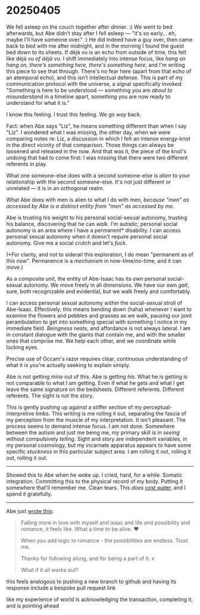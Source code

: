 # 20250405

We fell asleep on the couch together after dinner. :) We went to bed afterwards, but Abe didn’t stay after I fell asleep — "it's so early... eh, maybe I'll have someone over." :) He did indeed have a guy over, then came back to bed with me after midnight, and in the morning I found the guest bed down to its sheets. If déjà vu is an echo from outside of time, this felt like déjà vu _of déjà vu_. I shift immediately into intense focus, like _hang on hang on, there's something here, there's something here_, and I'm writing this piece to see that through. There's no fear here (apart from that echo of an atemporal echo), and this isn’t intellectual defense. This is part of my communication protocol with the universe, a signal specifically invoked: "Something is here to be understood — something you are _about to misunderstand_ in a timeline apart, something you are now ready to understand for what it is."

I know this feeling. I trust this feeling. We go _way_ back.

Fact: when Abe says "Liz", he means something different than when I say "Liz". I wondered what I was missing, the other day, when we were comparing notes re: Liz, a discussion in which I felt an intense energy-knot in the direct vicinity of that comparison. Those things can always be loosened and released in the now. And that was it, the piece of the knot's undoing that had to come first: I was missing that there were two different referents in play.

What one someone-else does with a second someone-else is _alien_ to your relationship with the second someone-else. It's not just different or unrelated — it is in an orthogonal realm.

What Abe does with men is alien to what I do with men, _because "men" as accessed by Abe is a distinct entity from "men" as accessed by me_.

Abe is trusting his weight to his personal social-sexual autonomy, trusting his balance, discovering that he can _walk_. I'm autistic; personal social autonomy is an area where I have a permanent\* disability. I can access personal sexual autonomy when it doesn't require personal social autonomy. Give me a social crutch and let's _fuck_.

(\*For clarity, and not to siderail this exploration, I do mean "permanent as of this now". Permanence is a _mechanism_ in now-time/no-time, and it can _move_.)

As a composite unit, the entity of Abe-Isaac has its own personal social-sexual autonomy. We move freely in all dimensions. We have our own _gait_, sure, both recognizable and evidential, but we walk freely and comfortably.

I can access personal sexual autonomy _within_ the social-sexual stroll of Abe-Isaac. Effectively, this means bending down (haha) whenever I want to examine the flowers and pebbles and grasses as we walk, pausing our joint perambulation to get into something special with something I notice in my immediate field. _Beingness_ nests, and affordance is not always lateral. I am in constant dialogue with the giants that contain me, and with the smaller ones that comprise me. We help each other, and we coordinate while locking eyes.

Precise use of Occam's razor requires clear, continuous understanding of what it is you're actually seeking to explain simply.

Abe is not getting _mine_ out of this. Abe is getting _his_. What he is getting is not comparable to what I am getting. Even if what he gets and what I get leave the same signature on the bedsheets. Different referents. Different referents. The sight is not the story.

This is gently pushing up against a stiffer section of my perceptual-interpretive limbs. This writing is me rolling it out, separating the fascia of my perception from the muscle of my interpretation. It isn't pleasant. The process seems to demand intense focus. I am not done. Somewhere between the autism and just me being me, my primary skill is in _seeing_ without compulsively _telling_. Sight and story are independent variables, in my personal cosmology, but my incarnate apparatus appears to have some specific _stuckness_ in this particular subject area. I am rolling it out, rolling it out, rolling it out.

***

Showed this to Abe when he woke up. I cried, hard, for a while. Somatic integration. Committing this to the physical record of my body. Putting it somewhere that'll remember me. Clean tears. This _does_ [cost water](../../2024/12/17/), and I spend it gratefully.

***

Abe just [wrote this](https://www.instagram.com/p/DIEWmeARiZj):

> Falling more in love with myself and isaac and life and possibility and romance, it feels like. What a time to be alive. ❤️
>
> When you add logic to romance - the possibilities are endless. Trust me.
>
> Thanks for following along, and for being a part of it. x
>
> What if it all works out?

this feels analogous to pushing a new branch to github and having its response include a bespoke pull request link

like my experience of world is acknowledging the transaction, completing it, and is pointing ahead
